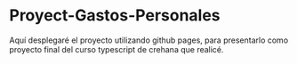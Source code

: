 # Proyect-Gastos-Personales
Aquí desplegaré el proyecto utilizando github pages, para presentarlo como proyecto final del curso typescript de crehana que realicé.
